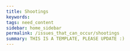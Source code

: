 ```yaml
---
title: Shootings
keywords: 
tags: need_content
sidebar: home_sidebar
permalink: /issues_that_can_occur/shootings
summary: THIS IS A TEMPLATE, PLEASE UPDATE :)
---
```


